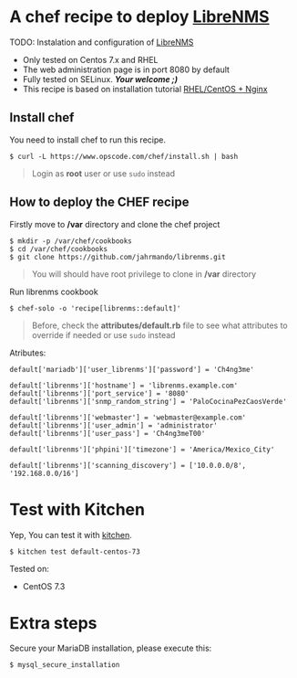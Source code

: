# A chef recipe to deploy [LibreNMS](http://www.librenms.org/)

TODO: Instalation and configuration of [LibreNMS](http://www.librenms.org/)

- Only tested on Centos 7.x and RHEL
- The web administration page is in port 8080 by default
- Fully tested on SELinux. ___Your welcome ;)___
- This recipe is based on installation tutorial [RHEL/CentOS + Nginx](http://docs.librenms.org/Installation/Installation-CentOS-7-Nginx/)

## Install chef

You need to install chef to run this recipe.

	$ curl -L https://www.opscode.com/chef/install.sh | bash

> Login as __root__ user or use `sudo` instead

## How to deploy the CHEF recipe

Firstly move to **/var** directory and clone the chef project

	$ mkdir -p /var/chef/cookbooks
	$ cd /var/chef/cookbooks
	$ git clone https://github.com/jahrmando/librenms.git

> You will should have root privilege to clone in **/var** directory

Run librenms cookbook

	$ chef-solo -o 'recipe[librenms::default]'

> Before, check the __attributes/default.rb__ file to see what attributes to override
> if needed or use `sudo` instead

Atributes:

	default['mariadb']['user_librenms']['password'] = 'Ch4ng3me'

	default['librenms']['hostname'] = 'librenms.example.com'
	default['librenms']['port_service'] = '8080'
	default['librenms']['snmp_random_string'] = 'PaloCocinaPezCaosVerde'

	default['librenms']['webmaster'] = 'webmaster@example.com'
	default['librenms']['user_admin'] = 'administrator'
	default['librenms']['user_pass'] = 'Ch4ng3meT00'

	default['librenms']['phpini']['timezone'] = 'America/Mexico_City'

	default['librenms']['scanning_discovery'] = ['10.0.0.0/8', '192.168.0.0/16']

# Test with Kitchen

Yep, You can test it with [kitchen](http://kitchen.ci/).

	$ kitchen test default-centos-73

Tested on:

- CentOS 7.3

# Extra steps

Secure your MariaDB installation, please execute this:

	$ mysql_secure_installation
